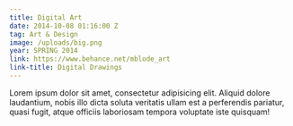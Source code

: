 ```yaml
---
title: Digital Art
date: 2014-10-08 01:16:00 Z
tag: Art & Design
image: /uploads/big.png
year: SPRING 2014
link: https://www.behance.net/mblode_art
link-title: Digital Drawings
---
```


Lorem ipsum dolor sit amet, consectetur adipisicing elit. Aliquid dolore laudantium, nobis illo dicta soluta veritatis ullam est a perferendis pariatur, quasi fugit, atque officiis laboriosam tempora voluptate iste quisquam!

